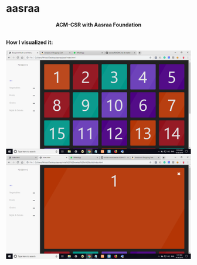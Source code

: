 # aasraa
<div style="text-align: center;"><b>ACM-CSR with Aasraa Foundation</b></div><br>

<b>How I visualized it: </b>

![1](https://github.com/mridul-arora/aasraa/blob/master/Screenshots/1.png)
![2](https://github.com/mridul-arora/aasraa/blob/master/Screenshots/2.png)



